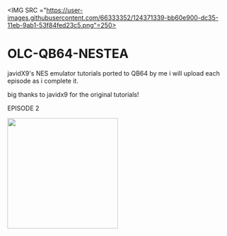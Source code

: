 


<IMG SRC ="https://user-images.githubusercontent.com/66333352/124371339-bb60e900-dc35-11eb-9ab1-53f84fed23c5.png"=250></IMG> 
# OLC-QB64-NESTEA
javidX9's NES emulator tutorials ported to QB64 by me
i will upload each episode as i complete it.

big thanks to javidx9 for the original tutorials! 


EPISODE 2

<IMG SRC ="https://user-images.githubusercontent.com/66333352/124341487-96a33d80-db71-11eb-98a4-01a7000f3ed0.png" width=250 height=250></IMG> 

